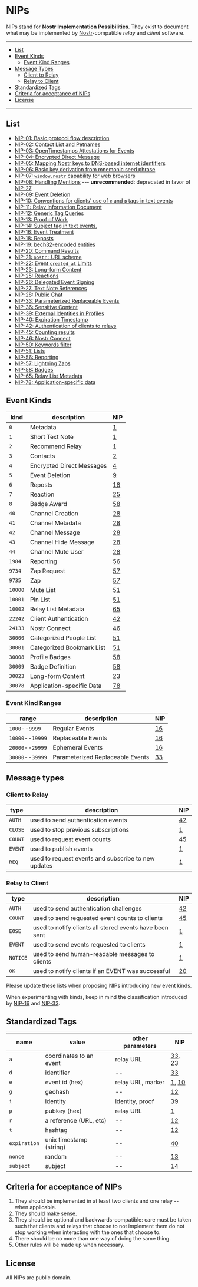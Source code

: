 # NIPs

NIPs stand for **Nostr Implementation Possibilities**.
They exist to document what may be implemented by [Nostr](https://github.com/fiatjaf/nostr)-compatible _relay_ and _client_ software.

---

- [List](#list)
- [Event Kinds](#event-kinds)
  - [Event Kind Ranges](#event-kind-ranges)
- [Message Types](#message-types)
  - [Client to Relay](#client-to-relay)
  - [Relay to Client](#relay-to-client)
- [Standardized Tags](#standardized-tags)
- [Criteria for acceptance of NIPs](#criteria-for-acceptance-of-nips)
- [License](#license)

---

## List

- [NIP-01: Basic protocol flow description](01.md)
- [NIP-02: Contact List and Petnames](02.md)
- [NIP-03: OpenTimestamps Attestations for Events](03.md)
- [NIP-04: Encrypted Direct Message](04.md)
- [NIP-05: Mapping Nostr keys to DNS-based internet identifiers](05.md)
- [NIP-06: Basic key derivation from mnemonic seed phrase](06.md)
- [NIP-07: `window.nostr` capability for web browsers](07.md)
- [NIP-08: Handling Mentions](08.md) --- **unrecommended**: deprecated in favor of [NIP-27](27.md)
- [NIP-09: Event Deletion](09.md)
- [NIP-10: Conventions for clients' use of `e` and `p` tags in text events](10.md)
- [NIP-11: Relay Information Document](11.md)
- [NIP-12: Generic Tag Queries](12.md)
- [NIP-13: Proof of Work](13.md)
- [NIP-14: Subject tag in text events.](14.md)
- [NIP-16: Event Treatment](16.md)
- [NIP-18: Reposts](18.md)
- [NIP-19: bech32-encoded entities](19.md)
- [NIP-20: Command Results](20.md)
- [NIP-21: `nostr:` URL scheme](21.md)
- [NIP-22: Event `created_at` Limits](22.md)
- [NIP-23: Long-form Content](23.md)
- [NIP-25: Reactions](25.md)
- [NIP-26: Delegated Event Signing](26.md)
- [NIP-27: Text Note References](27.md)
- [NIP-28: Public Chat](28.md)
- [NIP-33: Parameterized Replaceable Events](33.md)
- [NIP-36: Sensitive Content](36.md)
- [NIP-39: External Identities in Profiles](39.md)
- [NIP-40: Expiration Timestamp](40.md)
- [NIP-42: Authentication of clients to relays](42.md)
- [NIP-45: Counting results](45.md)
- [NIP-46: Nostr Connect](46.md)
- [NIP-50: Keywords filter](50.md)
- [NIP-51: Lists](51.md)
- [NIP-56: Reporting](56.md)
- [NIP-57: Lightning Zaps](57.md)
- [NIP-58: Badges](58.md)
- [NIP-65: Relay List Metadata](65.md)
- [NIP-78: Application-specific data](78.md)

## Event Kinds

| kind     | description                | NIP         |
| -------- | -------------------------- | ----------- |
| `0`      | Metadata                   | [1](01.md)  |
| `1`      | Short Text Note            | [1](01.md)  |
| `2`      | Recommend Relay            | [1](01.md)  |
| `3`      | Contacts                   | [2](02.md)  |
| `4`      | Encrypted Direct Messages  | [4](04.md)  |
| `5`      | Event Deletion             | [9](09.md)  |
| `6`      | Reposts                    | [18](18.md) |
| `7`      | Reaction                   | [25](25.md) |
| `8`      | Badge Award                | [58](58.md) |
| `40`     | Channel Creation           | [28](28.md) |
| `41`     | Channel Metadata           | [28](28.md) |
| `42`     | Channel Message            | [28](28.md) |
| `43`     | Channel Hide Message       | [28](28.md) |
| `44`     | Channel Mute User          | [28](28.md) |
| `1984`   | Reporting                  | [56](56.md) |
| `9734`   | Zap Request                | [57](57.md) |
| `9735`   | Zap                        | [57](57.md) |
| `10000`  | Mute List                  | [51](51.md) |
| `10001`  | Pin List                   | [51](51.md) |
| `10002`  | Relay List Metadata        | [65](65.md) |
| `22242`  | Client Authentication      | [42](42.md) |
| `24133`  | Nostr Connect              | [46](46.md) |
| `30000`  | Categorized People List    | [51](51.md) |
| `30001`  | Categorized Bookmark List  | [51](51.md) |
| `30008`  | Profile Badges             | [58](58.md) |
| `30009`  | Badge Definition           | [58](58.md) |
| `30023`  | Long-form Content          | [23](23.md) |
| `30078`  | Application-specific Data  | [78](78.md) |

### Event Kind Ranges

| range            | description                      | NIP         |
| ---------------- | -------------------------------- | ----------- |
| `1000`--`9999`   | Regular Events                   | [16](16.md) |
| `10000`--`19999` | Replaceable Events               | [16](16.md) |
| `20000`--`29999` | Ephemeral Events                 | [16](16.md) |
| `30000`--`39999` | Parameterized Replaceable Events | [33](33.md) |

## Message types

### Client to Relay

| type    | description                                         | NIP         |
| ------- | --------------------------------------------------- | ----------- |
| `AUTH`  | used to send authentication events                  | [42](42.md) |
| `CLOSE` | used to stop previous subscriptions                 | [1](01.md)  |
| `COUNT` | used to request event counts                        | [45](45.md) |
| `EVENT` | used to publish events                              | [1](01.md)  |
| `REQ`   | used to request events and subscribe to new updates | [1](01.md)  |

### Relay to Client

| type     | description                                             | NIP         |
| -------- | ------------------------------------------------------- | ----------- |
| `AUTH`   | used to send authentication challenges                  | [42](42.md) |
| `COUNT`  | used to send requested event counts to clients          | [45](45.md) |
| `EOSE`   | used to notify clients all stored events have been sent | [1](01.md)  |
| `EVENT`  | used to send events requested to clients                | [1](01.md)  |
| `NOTICE` | used to send human-readable messages to clients         | [1](01.md)  |
| `OK`     | used to notify clients if an EVENT was successful       | [20](20.md) |

Please update these lists when proposing NIPs introducing new event kinds.

When experimenting with kinds, keep in mind the classification introduced by [NIP-16](16.md) and [NIP-33](33.md).

## Standardized Tags

| name         | value                   | other parameters  | NIP                      |
| ------------ | ----------------------- | ----------------- | ------------------------ |
| `a`          | coordinates to an event | relay URL         | [33](33.md), [23](23.md) |
| `d`          | identifier              | --                | [33](33.md)              |
| `e`          | event id (hex)          | relay URL, marker | [1](01.md), [10](10.md)  |
| `g`          | geohash                 | --                | [12](12.md)              |
| `i`          | identity                | identity, proof   | [39](39.md)              |
| `p`          | pubkey (hex)            | relay URL         | [1](01.md)               |
| `r`          | a reference (URL, etc)  | --                | [12](12.md)              |
| `t`          | hashtag                 | --                | [12](12.md)              |
| `expiration` | unix timestamp (string) | --                | [40](40.md)              |
| `nonce`      | random                  | --                | [13](13.md)              |
| `subject`    | subject                 | --                | [14](14.md)              |

## Criteria for acceptance of NIPs

1. They should be implemented in at least two clients and one relay -- when applicable.
2. They should make sense.
3. They should be optional and backwards-compatible: care must be taken such that clients and relays that choose to not implement them do not stop working when interacting with the ones that choose to.
4. There should be no more than one way of doing the same thing.
5. Other rules will be made up when necessary.

## License

All NIPs are public domain.

